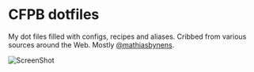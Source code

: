 # CFPB dotfiles

My dot files filled with configs, recipes and aliases. Cribbed from various sources around the Web. Mostly [@mathiasbynens](https://github.com/mathiasbynens/dotfiles).

![ScreenShot](http://i.imgur.com/8Upo4YP.png)
